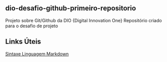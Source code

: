 ## dio-desafio-github-primeiro-repositorio
Projeto sobre Git/Github da DIO {Digital Innovation One}
Repositório criado para o desafio de projeto

## Links Úteis

[Sintaxe Linguagem Markdown](https://www.markdownguide.org/basic-syntax/)

